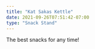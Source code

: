 ```yaml
---
title: "Kat Sakas Kettle"
date: 2021-09-26T07:51:42-07:00
type: "Snack Stand"
---
```


The best snacks for any time!
